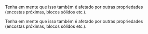 Tenha em mente que isso também é afetado por outras propriedades (encostas próximas, blocos sólidos etc.).

Tenha em mente que isso também é afetado por outras propriedades (encostas próximas, blocos sólidos etc.).